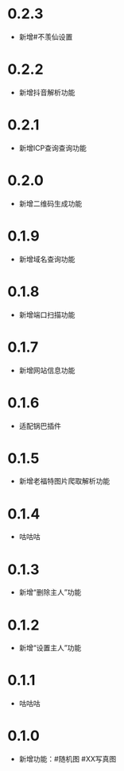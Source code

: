 # 0.2.3
* 新增#不羡仙设置
# 0.2.2
* 新增抖音解析功能
# 0.2.1
* 新增ICP查询查询功能
# 0.2.0
*  新增二维码生成功能
# 0.1.9
*  新增域名查询功能
# 0.1.8
*  新增端口扫描功能
# 0.1.7
* 新增网站信息功能
# 0.1.6
* 适配锅巴插件
# 0.1.5
* 新增老福特图片爬取解析功能
# 0.1.4
* 咕咕咕
# 0.1.3
* 新增“删除主人”功能
# 0.1.2
* 新增“设置主人”功能
# 0.1.1
* 咕咕咕
# 0.1.0
* 新增功能：#随机图 #XX写真图
